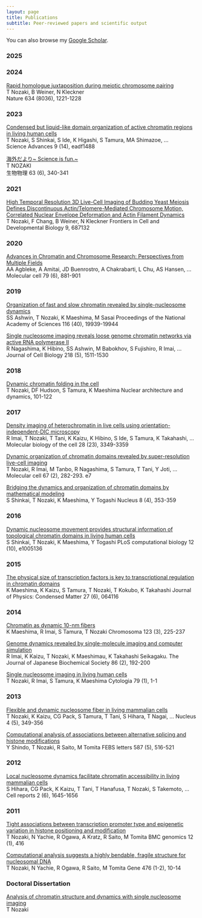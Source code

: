 ```yaml
---
layout: page
title: Publications
subtitle: Peer-reviewed papers and scientific output   
---
```

You can also browse my [Google Scholar](https://scholar.google.com/citations?user=us0AM-wAAAAJ&hl=en).

### 2025

### 2024
[Rapid homologue juxtaposition during meiotic chromosome pairing](https://www.nature.com/articles/s41586-024-07999-5)  
T Nozaki, B Weiner, N Kleckner  
Nature 634 (8036), 1221-1228

### 2023
[Condensed but liquid-like domain organization of active chromatin regions in living human cells](https://www.science.org/doi/full/10.1126/sciadv.adf1488)  
T Nozaki, S Shinkai, S Ide, K Higashi, S Tamura, MA Shimazoe, ...  
Science Advances 9 (14), eadf1488

[海外だより~ Science is fun.~](https://www.jstage.jst.go.jp/article/biophys/63/6/63_340/_article/-char/ja/)  
T NOZAKI  
生物物理 63 (6), 340-341

### 2021
[High Temporal Resolution 3D Live-Cell Imaging of Budding Yeast Meiosis Defines Discontinuous Actin/Telomere-Mediated Chromosome Motion, Correlated Nuclear Envelope Deformation and Actin Filament Dynamics](https://www.frontiersin.org/journals/cell-and-developmental-biology/articles/10.3389/fcell.2021.687132/full)  
T Nozaki, F Chang, B Weiner, N Kleckner
Frontiers in Cell and Developmental Biology 9, 687132

### 2020
[Advances in Chromatin and Chromosome Research: Perspectives from Multiple Fields](https://www.sciencedirect.com/science/article/pii/S109727652030469X)  
AA Agbleke, A Amitai, JD Buenrostro, A Chakrabarti, L Chu, AS Hansen, ...
Molecular cell 79 (6), 881-901

### 2019
[Organization of fast and slow chromatin revealed by single-nucleosome dynamics](https://www.pnas.org/doi/full/10.1073/pnas.1907342116)  
SS Ashwin, T Nozaki, K Maeshima, M Sasai
Proceedings of the National Academy of Sciences 116 (40), 19939-19944

[Single nucleosome imaging reveals loose genome chromatin networks via active RNA polymerase II](https://rupress.org/JCB/article/218/5/1511/120924)  
R Nagashima, K Hibino, SS Ashwin, M Babokhov, S Fujishiro, R Imai, ...
Journal of Cell Biology 218 (5), 1511-1530

### 2018
[Dynamic chromatin folding in the cell](https://www.sciencedirect.com/science/article/abs/pii/B9780128034804000041)  
T Nozaki, DF Hudson, S Tamura, K Maeshima
Nuclear architecture and dynamics, 101-122

### 2017
[Density imaging of heterochromatin in live cells using orientation-independent-DIC microscopy](https://www.molbiolcell.org/doi/full/10.1091/mbc.e17-06-0359)  
R Imai, T Nozaki, T Tani, K Kaizu, K Hibino, S Ide, S Tamura, K Takahashi, ...
Molecular biology of the cell 28 (23), 3349-3359

[Dynamic organization of chromatin domains revealed by super-resolution live-cell imaging](https://www.cell.com/molecular-cell/fulltext/S1097-2765(17)30445-8)  
T Nozaki, R Imai, M Tanbo, R Nagashima, S Tamura, T Tani, Y Joti, ...
Molecular cell 67 (2), 282-293. e7

[Bridging the dynamics and organization of chromatin domains by mathematical modeling](https://www.tandfonline.com/doi/full/10.1080/19491034.2017.1313937)  
S Shinkai, T Nozaki, K Maeshima, Y Togashi
Nucleus 8 (4), 353-359

### 2016
[Dynamic nucleosome movement provides structural information of topological chromatin domains in living human cells](https://journals.plos.org/ploscompbiol/article?id=10.1371/journal.pcbi.1005136)  
S Shinkai, T Nozaki, K Maeshima, Y Togashi
PLoS computational biology 12 (10), e1005136

### 2015
[The physical size of transcription factors is key to transcriptional regulation in chromatin domains](https://iopscience.iop.org/article/10.1088/0953-8984/27/6/064116/meta)  
K Maeshima, K Kaizu, S Tamura, T Nozaki, T Kokubo, K Takahashi
Journal of Physics: Condensed Matter 27 (6), 064116

### 2014
[Chromatin as dynamic 10-nm fibers](https://link.springer.com/article/10.1007/s00412-014-0460-2)  
K Maeshima, R Imai, S Tamura, T Nozaki
Chromosoma 123 (3), 225-237

[Genome dynamics revealed by single-molecule imaging and computer simulation](https://europepmc.org/article/med/24864446)  
R Imai, K Kaizu, T Nozaki, K Maeshimau, K Takahashi
Seikagaku. The Journal of Japanese Biochemical Society 86 (2), 192-200

[Single nucleosome imaging in living human cells](https://www.jstage.jst.go.jp/article/cytologia/79/1/79_1/_article/-char/ja/)  
T Nozaki, R Imai, S Tamura, K Maeshima
Cytologia 79 (1), 1-1

### 2013
[Flexible and dynamic nucleosome fiber in living mammalian cells](https://www.tandfonline.com/doi/full/10.4161/nucl.26053)  
T Nozaki, K Kaizu, CG Pack, S Tamura, T Tani, S Hihara, T Nagai, ...
Nucleus 4 (5), 349-356

[Computational analysis of associations between alternative splicing and histone modifications](https://www.sciencedirect.com/science/article/pii/S001457931300063X)  
Y Shindo, T Nozaki, R Saito, M Tomita
FEBS letters 587 (5), 516-521

### 2012
[Local nucleosome dynamics facilitate chromatin accessibility in living mammalian cells](https://www.cell.com/cell-reports/fulltext/S2211-1247(12)00389-0?script=true)  
S Hihara, CG Pack, K Kaizu, T Tani, T Hanafusa, T Nozaki, S Takemoto, ...
Cell reports 2 (6), 1645-1656

### 2011
[Tight associations between transcription promoter type and epigenetic variation in histone positioning and modification](https://link.springer.com/article/10.1186/1471-2164-12-416)  
T Nozaki, N Yachie, R Ogawa, A Kratz, R Saito, M Tomita
BMC genomics 12 (1), 416

[Computational analysis suggests a highly bendable, fragile structure for nucleosomal DNA](https://www.sciencedirect.com/science/article/abs/pii/S0378111911000710)  
T Nozaki, N Yachie, R Ogawa, R Saito, M Tomita
Gene 476 (1-2), 10-14

### Doctoral Dissertation
[Analysis of chromatin structure and dynamics with single nucleosome imaging](https://core.ac.uk/download/pdf/145782733.pdf)  
T Nozaki
